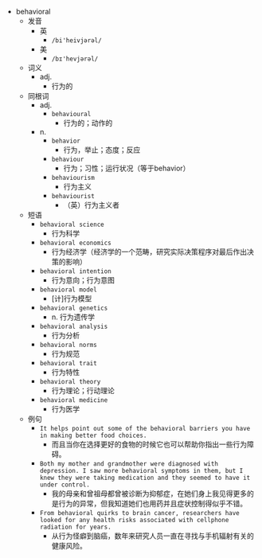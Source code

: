 - behavioral
  - 发音
    - 英
      - `/bi'heivjərəl/`
    - 美
      - `/bɪ'hevjərəl/`
  - 词义
    - adj.
      - 行为的
  - 同根词
    - adj.
      - `behavioural`
        - 行为的；动作的
    - n.
      - `behavior`
        - 行为，举止；态度；反应
      - `behaviour`
        - 行为；习性；运行状况（等于behavior）
      - `behaviourism`
        - 行为主义
      - `behaviourist`
        - （英）行为主义者
  - 短语
    - `behavioral science`
      - 行为科学 
    - `behavioral economics`
      - 行为经济学（经济学的一个范畴，研究实际决策程序对最后作出决策的影响） 
    - `behavioral intention`
      - 行为意向；行为意图 
    - `behavioral model`
      - [计]行为模型 
    - `behavioral genetics`
      - n. 行为遗传学 
    - `behavioral analysis`
      - 行为分析 
    - `behavioral norms`
      - 行为规范 
    - `behavioral trait`
      - 行为特性 
    - `behavioral theory`
      - 行为理论；行动理论 
    - `behavioral medicine`
      - 行为医学 
  - 例句
    - `It helps point out some of the behavioral barriers you have in making better food choices.`
      - 而且当你在选择更好的食物的时候它也可以帮助你指出一些行为障碍。
    - `Both my mother and grandmother were diagnosed with depression. I saw more behavioral symptoms in them, but I knew they were taking medication and they seemed to have it under control.`
      - 我的母亲和曾祖母都曾被诊断为抑郁症，在她们身上我见得更多的是行为的异常，但我知道她们也用药并且症状控制得似乎不错。
    - `From behavioral quirks to brain cancer, researchers have looked for any health risks associated with cellphone radiation for years.`
      - 从行为怪癖到脑癌，数年来研究人员一直在寻找与手机辐射有关的健康风险。

